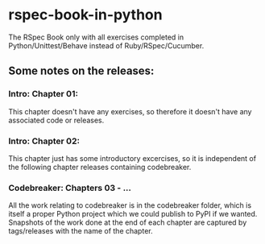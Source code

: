 # rspec-book-in-python
The RSpec Book only with all exercises completed in Python/Unittest/Behave
instead of Ruby/RSpec/Cucumber.

## Some notes on the releases:
### Intro: Chapter 01:
This chapter doesn't have any exercises, so therefore it doesn't have any 
associated code or releases.

### Intro: Chapter 02:
This chapter just has some introductory excercises, so it is independent of the
following chapter releases containing codebreaker.

### Codebreaker: Chapters 03 - ...
All the work relating to codebreaker is in the codebreaker folder,
which is itself a proper Python project which we could publish to PyPI if we
wanted. Snapshots of the work done at the end of each chapter are captured by 
tags/releases with the name of the chapter.


